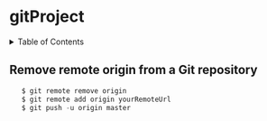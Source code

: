 # gitProject

<!-- TABLE OF CONTENTS -->
<details>
  <summary>Table of Contents</summary>
  <ol>
    <li>
      <a href="#about-the-project">Remove remote origin from a Git repository</a>
      <ul>
        <li><a href="#built-with">Built With</a></li>
      </ul>
    </li>
    <li>
      <a href="#getting-started">Getting Started</a>
      <ul>
        <li><a href="#prerequisites">Prerequisites</a></li>
        <li><a href="#installation">Installation</a></li>
      </ul>
    </li>
    <li><a href="#usage">Usage</a></li>
    <li><a href="#roadmap">Roadmap</a></li>
    <li><a href="#contributing">Contributing</a></li>
    <li><a href="#license">License</a></li>
    <li><a href="#contact">Contact</a></li>
    <li><a href="#acknowledgments">Acknowledgments</a></li>
  </ol>
</details>

## Remove remote origin from a Git repository
 ```js
    $ git remote remove origin 
    $ git remote add origin yourRemoteUrl 
    $ git push -u origin master
   ```


